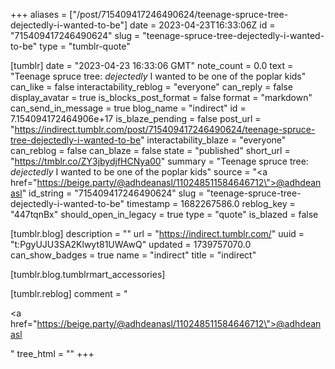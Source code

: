 +++
aliases = ["/post/715409417246490624/teenage-spruce-tree-dejectedly-i-wanted-to-be"]
date = 2023-04-23T16:33:06Z
id = "715409417246490624"
slug = "teenage-spruce-tree-dejectedly-i-wanted-to-be"
type = "tumblr-quote"

[tumblr]
date = "2023-04-23 16:33:06 GMT"
note_count = 0.0
text = "Teenage spruce tree: *dejectedly* I wanted to be one of the poplar kids"
can_like = false
interactability_reblog = "everyone"
can_reply = false
display_avatar = true
is_blocks_post_format = false
format = "markdown"
can_send_in_message = true
blog_name = "indirect"
id = 7.154094172464906e+17
is_blaze_pending = false
post_url = "https://indirect.tumblr.com/post/715409417246490624/teenage-spruce-tree-dejectedly-i-wanted-to-be"
interactability_blaze = "everyone"
can_reblog = false
can_blaze = false
state = "published"
short_url = "https://tmblr.co/ZY3jbydjfHCNya00"
summary = "Teenage spruce tree: *dejectedly* I wanted to be one of the poplar kids"
source = "<a href=\"https://beige.party/@adhdeanasl/110248511584646712\">@adhdeanasl</a>"
id_string = "715409417246490624"
slug = "teenage-spruce-tree-dejectedly-i-wanted-to-be"
timestamp = 1682267586.0
reblog_key = "447tqnBx"
should_open_in_legacy = true
type = "quote"
is_blazed = false

[tumblr.blog]
description = ""
url = "https://indirect.tumblr.com/"
uuid = "t:PgyUJU3SA2Klwyt81UWAwQ"
updated = 1739757070.0
can_show_badges = true
name = "indirect"
title = "indirect"

[tumblr.blog.tumblrmart_accessories]

[tumblr.reblog]
comment = "<p><a href=\"https://beige.party/@adhdeanasl/110248511584646712\">@adhdeanasl</a></p>"
tree_html = ""
+++
